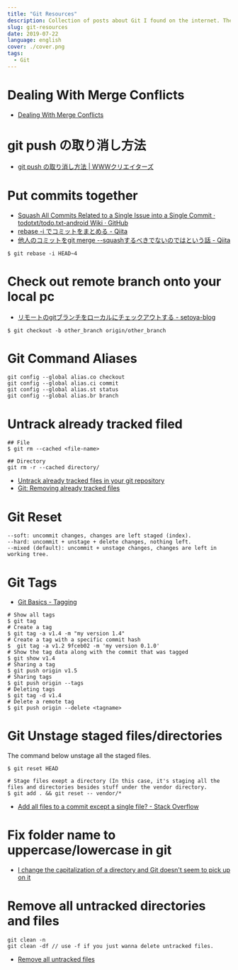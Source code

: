 ```yaml
---
title: "Git Resources"
description: Collection of posts about Git I found on the internet. The posts are either in Japanese or English
slug: git-resources
date: 2019-07-22
language: english
cover: ./cover.png
tags: 
  - Git
---
```

# Dealing With Merge Conflicts 
- [Dealing With Merge Conflicts](https://www.git-tower.com/learn/git/ebook/en/command-line/advanced-topics/merge-conflicts)

# git push の取り消し方法 
- [git push の取り消し方法 | WWWクリエイターズ](http://www-creators.com/archives/2020)

# Put commits together
- [Squash All Commits Related to a Single Issue into a Single Commit · todotxt/todo.txt-android Wiki · GitHub](https://github.com/todotxt/todo.txt-android/wiki/squash-all-commits-related-to-a-single-issue-into-a-single-commit)
- [rebase -i でコミットをまとめる - Qiita](https://qiita.com/takke/items/3400b55becfd72769214)
- [他人のコミットをgit merge --squashするべきでないのではという話 - Qiita](https://qiita.com/pshiko/items/1e9acd114b7e85884866)

```
$ git rebase -i HEAD~4
```

# Check out remote branch onto your local pc
- [リモートのgitブランチをローカルにチェックアウトする - setoya-blog](https://www.setoya-blog.com/entry/2012/11/04/132746)

```
$ git checkout -b other_branch origin/other_branch
```
# Git Command Aliases 

```
git config --global alias.co checkout
git config --global alias.ci commit
git config --global alias.st status
git config --global alias.br branch
```

# Untrack already tracked filed

```
## File
$ git rm --cached <file-name>

## Directory
git rm -r --cached directory/
```

- [Untrack already tracked files in your git repository](https://k-sato1995.github.io/blog/untrack-already-tracked-files-in-your-git-repository)
- [Git: Removing already tracked files](https://clubmate.fi/git-removing-files-from-the-staging-area-and-the-tree/)

# Git Reset 

```
--soft: uncommit changes, changes are left staged (index).
--hard: uncommit + unstage + delete changes, nothing left.
--mixed (default): uncommit + unstage changes, changes are left in working tree.
```


# Git Tags 
- [Git Basics - Tagging](https://git-scm.com/book/en/v2/Git-Basics-Tagging)

```
# Show all tags
$ git tag
# Create a tag 
$ git tag -a v1.4 -m "my version 1.4"
# Create a tag with a specific commit hash 
$  git tag -a v1.2 9fceb02 -m 'my version 0.1.0'
# Show the tag data along with the commit that was tagged 
$ git show v1.4
# Sharing a tag
$ git push origin v1.5
# Sharing tags 
$ git push origin --tags
# Deleting tags 
$ git tag -d v1.4
# Delete a remote tag
$ git push origin --delete <tagname>
```

# Git Unstage staged files/directories

The command below unstage all the staged files.

```
$ git reset HEAD
```

```
# Stage files exept a directory (In this case, it's staging all the files and directories besides stuff under the vendor directory.
$ git add . && git reset -- vendor/*
```

- [Add all files to a commit except a single file? - Stack Overflow](https://stackoverflow.com/questions/4475457/add-all-files-to-a-commit-except-a-single-file)

# Fix folder name to uppercase/lowercase in git

- [I change the capitalization of a directory and Git doesn't seem to pick up on it](https://stackoverflow.com/questions/6899582/i-change-the-capitalization-of-a-directory-and-git-doesnt-seem-to-pick-up-on-it)

# Remove all untracked directories and files

```
git clean -n 
git clean -df // use -f if you just wanna delete untracked files.
```

- [Remove all untracked files](https://koukia.ca/how-to-remove-local-untracked-files-from-the-current-git-branch-571c6ce9b6b1)

